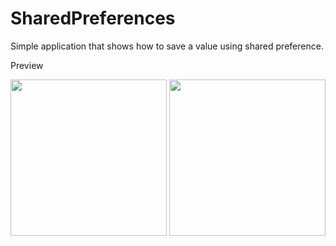# SharedPreferences
Simple application that shows how to save a value using shared preference.

Preview

<img src="https://github.com/AdeWijaNugraha/SharedPreferences/new/master/screenshot/Screenshot_1518399403.png" width="250">

<img src="https://github.com/AdeWijaNugraha/SharedPreferences/new/master/screenshot/Screenshot_1518399726.png" width="250">
